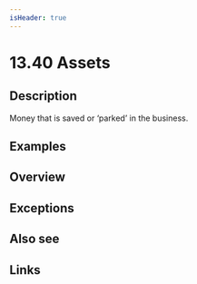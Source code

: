 ```yaml
---
isHeader: true
---
```


# 13.40 Assets

## Description

Money that is saved or ‘parked’ in the business.

## Examples

## Overview

## Exceptions

## Also see

## Links
